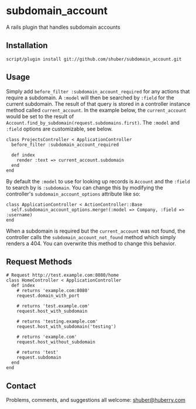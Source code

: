 subdomain\_account
==================

A rails plugin that handles subdomain accounts


Installation
------------

	script/plugin install git://github.com/shuber/subdomain_account.git


Usage
-----

Simply add `before_filter :subdomain_account_required` for any actions that require a subdomain. A `:model` will then be searched 
by `:field` for the current subdomain. The result of that query is stored in a controller instance method called `current_account`. 
In the example below, the `current_account` would be set to the result of `Account.find_by_subdomain(request.subdomains.first)`. 
The `:model` and `:field` options are customizable, see below.

	class ProjectsController < ApplicationController
	  before_filter :subdomain_account_required
	
	  def index
	    render :text => current_account.subdomain
	  end
	end

By default the `:model` to use for looking up records is `Account` and the `:field` to search by is `:subdomain`. You can change 
this by modifying the controller's `subdomain_account_options` attribute like so:

	class ApplicationController < ActionController::Base
	  self.subdomain_account_options.merge!(:model => Company, :field => :username)
	end

When a subdomain is required but the `current_account` was not found, the controller calls the `subdomain_account_not_found` method 
which simply renders a 404. You can overwrite this method to change this behavior.


Request Methods
---------------

	# Request http://test.example.com:8080/home
	class HomeController < ApplicationController
	  def index
	    # returns 'example.com:8080'
	    request.domain_with_port
	
	    # returns 'test.example.com'
	    request.host_with_subdomain
			
	    # returns 'testing.example.com'
	    request.host_with_subdomain('testing')
	
	    # returns 'example.com'
	    request.host_without_subdomain
	
	    # returns 'test'
	    request.subdomain
	  end
	end


Contact
-------

Problems, comments, and suggestions all welcome: [shuber@huberry.com](mailto:shuber@huberry.com)